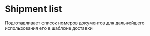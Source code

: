# Shipment list

Подготавливает список номеров документов для дальнейшего использования его в шаблоне доставки